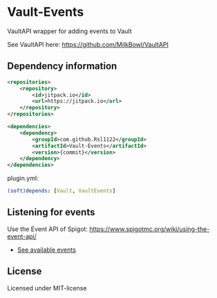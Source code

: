 # Vault-Events
VaultAPI wrapper for adding events to Vault

See VaultAPI here:
https://github.com/MilkBowl/VaultAPI

## Dependency information

```xml
<repositories>
    <repository>
        <id>jitpack.io</id>
        <url>https://jitpack.io</url>
    </repository>
</repositories>

<dependencies>
    <dependency>
        <groupId>com.github.Rsl1122</groupId>
        <artifactId>Vault-Events</artifactId>
        <version>{commit}</version>
    </dependency>
</dependencies>
```

plugin.yml:
```yml
(soft)depends: [Vault, VaultEvents]
```

## Listening for events

Use the Event API of Spigot: https://www.spigotmc.org/wiki/using-the-event-api/

- [See available events](https://github.com/Rsl1122/Vault-Events/tree/master/src/main/java/com/djrapitops/vaultevents/events) 

## License

Licensed under MIT-license
